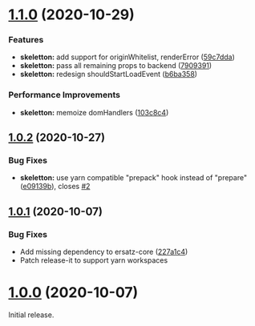 # [1.1.0](https://github.com/formidable-webview/ersatz/compare/@formidable-webview/skeletton@1.0.2...@formidable-webview/skeletton@1.1.0) (2020-10-29)


### Features

* **skeletton:** add support for originWhitelist, renderError ([59c7dda](https://github.com/formidable-webview/ersatz/commit/59c7dda4fe352c1bad2da60ecc7a537feac831f6))
* **skeletton:** pass all remaining props to backend ([7909391](https://github.com/formidable-webview/ersatz/commit/7909391c7ebbd91e0821703b340544c245f9a8e4))
* **skeletton:** redesign shouldStartLoadEvent ([b6ba358](https://github.com/formidable-webview/ersatz/commit/b6ba358389cdf6da435100754dfeb324520908f5))


### Performance Improvements

* **skeletton:** memoize domHandlers ([103c8c4](https://github.com/formidable-webview/ersatz/commit/103c8c4b71c844040727e435c85e149de1cc321b))

## [1.0.2](https://github.com/formidable-webview/ersatz/compare/@formidable-webview/skeletton@1.0.1...@formidable-webview/skeletton@1.0.2) (2020-10-27)


### Bug Fixes

* **skeletton:** use yarn compatible "prepack" hook instead of "prepare" ([e09139b](https://github.com/formidable-webview/ersatz/commit/e09139bf6b705e52e04711259bd4061e7736b5b1)), closes [#2](https://github.com/formidable-webview/ersatz/issues/2)

## [1.0.1](https://github.com/formidable-webview/ersatz/compare/@formidable-webview/skeletton@1.0.0...@formidable-webview/skeletton@1.0.1) (2020-10-07)

### Bug Fixes

- Add missing dependency to ersatz-core ([227a1c4](https://github.com/formidable-webview/ersatz/commit/227a1c494362f32e80e59bf1495e7f3f46d126db))
- Patch release-it to support yarn workspaces

# [1.0.0](https://github.com/formidable-webview/ersatz/compare/v1.0.1...@formidable-webview/skeletton@1.0.0) (2020-10-07)

Initial release.

